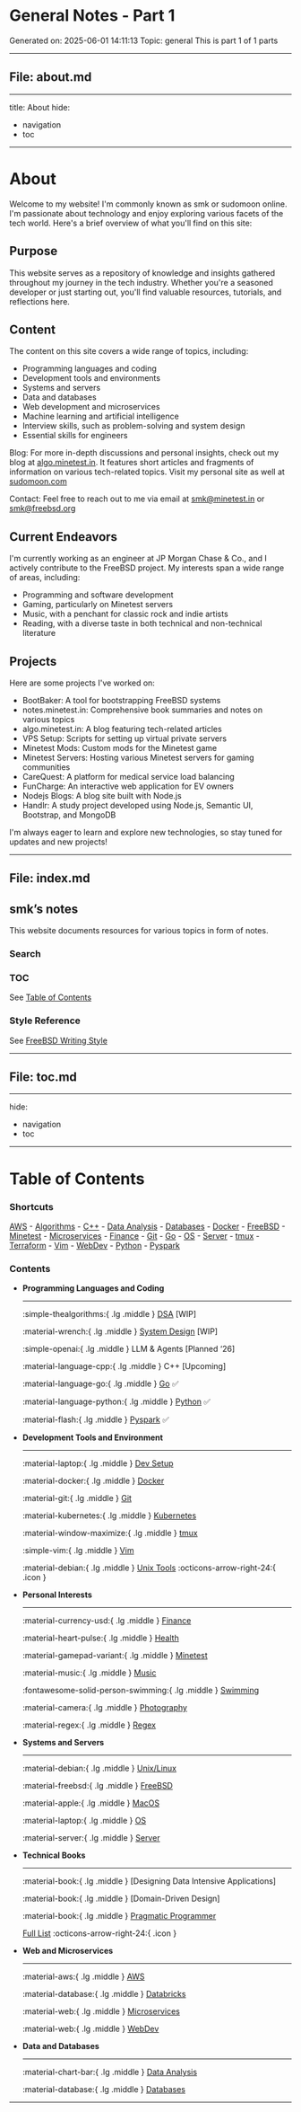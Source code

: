 # General Notes - Part 1
Generated on: 2025-06-01 14:11:13
Topic: general
This is part 1 of 1 parts

---

## File: about.md

---
title: About
hide:
  - navigation
  - toc

---

# About

Welcome to my website! I'm commonly known as smk or sudomoon online. I'm passionate about technology and enjoy exploring various facets of the tech world. Here's a brief overview of what you'll find on this site:

## Purpose

This website serves as a repository of knowledge and insights gathered throughout my journey in the tech industry. Whether you're a seasoned developer or just starting out, you'll find valuable resources, tutorials, and reflections here.

## Content

The content on this site covers a wide range of topics, including:

- Programming languages and coding
- Development tools and environments
- Systems and servers
- Data and databases
- Web development and microservices
- Machine learning and artificial intelligence
- Interview skills, such as problem-solving and system design
- Essential skills for engineers

Blog: For more in-depth discussions and personal insights, check out my blog at [algo.minetest.in](https://algo.minetest.in/). It features short articles and fragments of information on various tech-related topics. Visit my personal site as well at [sudomoon.com](https://sudomoon.com/)

Contact: Feel free to reach out to me via email at [smk@minetest.in](mailto:smk@minetest.in) or [smk@freebsd.org](mailto:smk@freebsd.org)

## Current Endeavors

I'm currently working as an engineer at JP Morgan Chase & Co., and I actively contribute to the FreeBSD project. My interests span a wide range of areas, including:

- Programming and software development
- Gaming, particularly on Minetest servers
- Music, with a penchant for classic rock and indie artists
- Reading, with a diverse taste in both technical and non-technical literature

## Projects

Here are some projects I've worked on:

- BootBaker: A tool for bootstrapping FreeBSD systems
- notes.minetest.in: Comprehensive book summaries and notes on various topics
- algo.minetest.in: A blog featuring tech-related articles
- VPS Setup: Scripts for setting up virtual private servers
- Minetest Mods: Custom mods for the Minetest game
- Minetest Servers: Hosting various Minetest servers for gaming communities
- CareQuest: A platform for medical service load balancing
- FunCharge: An interactive web application for EV owners
- Nodejs Blogs: A blog site built with Node.js
- Handlr: A study project developed using Node.js, Semantic UI, Bootstrap, and MongoDB

I'm always eager to learn and explore new technologies, so stay tuned for updates and new projects!


---

## File: index.md

## **smk’s notes**

This website documents resources for various topics in form of notes.

### Search

<script async src="https://cse.google.com/cse.js?cx=82ec8d4be571a67ed" ></script>
<div class="gcse-search"></div>

### TOC

See [Table of Contents](./toc.md)

### Style Reference

See [FreeBSD Writing Style](https://docs.freebsd.org/en/books/fdp-primer/writing-style/)



---

## File: toc.md

---
hide:
  - navigation
  - toc
---

# Table of Contents

### Shortcuts

[AWS](aws/index.md) - [Algorithms](algo/index.md)  - [C++](cpp/index.md) - [Data Analysis](dataanalysis/index.md) - [Databases](databases/index.md) - [Docker](docker/index.md) - [FreeBSD](freebsd/index.md) - [Minetest](mt/index.md) - [Microservices](microservices/index.md) - [Finance](fin/index.md) - [Git](git/index.md) - [Go](go/index.md) - [OS](os/index.md) - [Server](server/index.md) - [tmux](tmux/index.md) - [Terraform](terraform/index.md) - [Vim](vim/index.md) - [WebDev](webdev/index.md) - [Python](python/index.md) - [Pyspark](pyspark/index.md)

### Contents

<div class="grid cards" markdown>

- __Programming Languages and Coding__

  ---

  :simple-thealgorithms:{ .lg .middle } [DSA](dsa/index.md) [WIP]

  :material-wrench:{ .lg .middle } [System Design](sd/index.md) [WIP]

  :simple-openai:{ .lg .middle } LLM & Agents [Planned ‘26]

  :material-language-cpp:{ .lg .middle } C++ [Upcoming]

  :material-language-go:{ .lg .middle }  [Go](go/index.md) ✅

  :material-language-python:{ .lg .middle }  [Python](python/index.md) ✅

  :material-flash:{ .lg .middle }  [Pyspark](pyspark/index.md) ✅

- __Development Tools and Environment__

  ---

  

  :material-laptop:{ .lg .middle } [Dev Setup](dev_setup/index.md)

  :material-docker:{ .lg .middle } [Docker](docker/index.md)

  :material-git:{ .lg .middle } [Git](git/index.md)

  :material-kubernetes:{ .lg .middle } [Kubernetes](kubernetes/index.md)

  :material-window-maximize:{ .lg .middle } [tmux](tmux/index.md)

  :simple-vim:{ .lg .middle } [Vim](vim/index.md)

  :material-debian:{ .lg .middle } [Unix Tools](unix/index.md) :octicons-arrow-right-24:{ .icon }

-   __Personal Interests__

    ---

    :material-currency-usd:{ .lg .middle } [Finance](fin/index.md)

    :material-heart-pulse:{ .lg .middle } [Health](health/index.md)

    :material-gamepad-variant:{ .lg .middle } [Minetest](mt/index.md)

    :material-music:{ .lg .middle } [Music](music/index.md)

    :fontawesome-solid-person-swimming:{ .lg .middle } [Swimming](swimming/index.md)

    :material-camera:{ .lg .middle } [Photography](photography/index.md)

    :material-regex:{ .lg .middle } [Regex](regex/index.md)

-   __Systems and Servers__

    ---

    :material-debian:{ .lg .middle } [Unix/Linux](linux/index.md)
    
    :material-freebsd:{ .lg .middle } [FreeBSD](freebsd/index.md)	    
    
    :material-apple:{ .lg .middle } [MacOS](macos/index.md)

    :material-laptop:{ .lg .middle } [OS](os/index.md)

    :material-server:{ .lg .middle } [Server](server/index.md)

- __Technical Books__

  ---

  :material-book:{ .lg .middle } [Designing Data Intensive Applications]
  
  :material-book:{ .lg .middle } [Domain-Driven Design]

  :material-book:{ .lg .middle } [Pragmatic Programmer](https://media.minetest.in/the_pragmatic_programmer_notes.pdf)
  
  [Full List](books/index.md) :octicons-arrow-right-24:{ .icon }

- __Web and Microservices__

  ---

  :material-aws:{ .lg .middle } [AWS](aws/index.md)

  :material-database:{ .lg .middle } [Databricks](databricks/index.md)

  :material-web:{ .lg .middle } [Microservices](microservices/index.md)
  
  :material-web:{ .lg .middle } [WebDev](webdev/index.md)
  
- __Data and Databases__

  ---

  :material-chart-bar:{ .lg .middle } [Data Analysis](dataanalysis/index.md)

  :material-database:{ .lg .middle } [Databases](databases/index.md)

</div>


---

